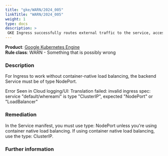 ```yaml
---
title: "gke/WARN/2024_005"
linkTitle: "WARN/2024_005"
weight: 1
type: docs
description: >
 GKE Ingress successfully routes external traffic to the service, accessible via a NodePort
---
```


**Product**: [Google Kubernetes Engine](https://cloud.google.com/kubernetes-engine)\
**Rule class**: WARN - Something that is possibly wrong

### Description

For Ingress to work without container-native load balancing,
the backend Service must be of type NodePort.

Error Seen in Cloud logging/UI: Translation failed: invalid ingress spec:
service "default/whereami" is type "ClusterIP", expected "NodePort" or
"LoadBalancer"

### Remediation

In the Service manifest, you must use type: NodePort unless you're using
container native load balancing. If using container native load balancing,
use the type: ClusterIP.

### Further information
